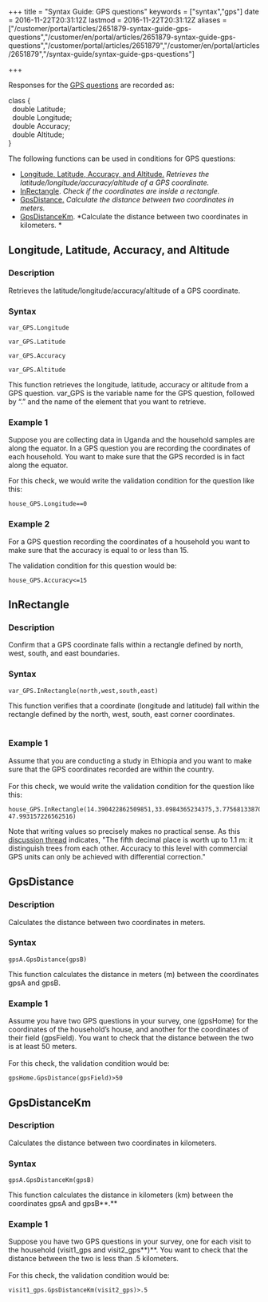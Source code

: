 ﻿+++
title = "Syntax Guide: GPS questions"
keywords = ["syntax","gps"]
date = 2016-11-22T20:31:12Z
lastmod = 2016-11-22T20:31:12Z
aliases = ["/customer/portal/articles/2651879-syntax-guide-gps-questions","/customer/en/portal/articles/2651879-syntax-guide-gps-questions","/customer/portal/articles/2651879","/customer/en/portal/articles/2651879","/syntax-guide/syntax-guide-gps-questions"]

+++

Responses for the [GPS questions](/questionnaire-designer/gps-question)
are recorded as:   
  
class {  
  double Latitude;  
  double Longitude;  
  double Accuracy;  
  double Altitude;  
}  
  
The following functions can be used in conditions for GPS questions:

-   [Longitude, Latitude, Accuracy, and Altitude.](#retrieve) *Retrieves
    the latitude/longitude/accuracy/altitude of a GPS coordinate.*
-   [InRectangle](#InRectangle). *Check if the coordinates are inside a
    rectangle.* 
-   [GpsDistance.](#GPSDistance) *Calculate the distance between two
    coordinates in meters.*
-   [GpsDistanceKm](#GPSDistanceKm). *Calculate the distance between two
    coordinates in kilometers. *

 <span id="retrieve"></span>Longitude, Latitude, Accuracy, and Altitude
-----------------------------------------------------------------------

### Description

Retrieves the latitude/longitude/accuracy/altitude of a GPS coordinate.

### Syntax

    var_GPS.Longitude

    var_GPS.Latitude

    var_GPS.Accuracy

    var_GPS.Altitude

  
This function retrieves the longitude, latitude, accuracy or altitude
from a GPS question. var\_GPS is the variable name for the GPS question,
followed by “.” and the name of the element that you want to retrieve.

### Example 1

Suppose you are collecting data in Uganda and the household samples are
along the equator. In a GPS question you are recording the coordinates
of each household. You want to make sure that the GPS recorded is in
fact along the equator.  
  
For this check, we would write the validation condition for the question
like this:

    house_GPS.Longitude==0

### Example 2

For a GPS question recording the coordinates of a household you want to
make sure that the accuracy is equal to or less than 15.  
  
The validation condition for this question would be:

    house_GPS.Accuracy<=15

 <span id="InRectangle"></span>InRectangle
------------------------------------------

### Description

Confirm that a GPS coordinate falls within a rectangle defined by north,
west, south, and east boundaries.

### Syntax

    var_GPS.InRectangle(north,west,south,east)

This function verifies that a coordinate (longitude and latitude) fall
within the rectangle defined by the north, west, south, east corner
coordinates.  
 

### Example 1

Assume that you are conducting a study in Ethiopia and you want to make
sure that the GPS coordinates recorded are within the country.  
   
For this check, we would write the validation condition for the question
like this:

    house_GPS.InRectangle(14.390422862509851,33.0984365234375,3.7756813387012143, 47.993157226562516)

Note that writing values so precisely makes no practical sense. As this
[discussion
thread](http://gis.stackexchange.com/questions/8650/measuring-accuracy-of-latitude-and-longitude/8674#8674)
indicates, "The fifth decimal place is worth up to 1.1 m: it distinguish
trees from each other. Accuracy to this level with commercial GPS units
can only be achieved with differential correction."

  <span id="GPSDistance"></span>GpsDistance
------------------------------------------

### Description

Calculates the distance between two coordinates in meters.

### Syntax

    gpsA.GpsDistance(gpsB)

This function calculates the distance in meters (m) between the
coordinates gpsA and gpsB.

###  Example 1

Assume you have two GPS questions in your survey, one (gpsHome) for the
coordinates of the household’s house, and another for the coordinates of
their field (gpsField). You want to check that the distance between the
two is at least 50 meters.  
   
For this check, the validation condition would be:

    gpsHome.GpsDistance(gpsField)>50

 <span id="GPSDistanceKm"></span>GpsDistanceKm
----------------------------------------------

### Description

Calculates the distance between two coordinates in kilometers.

### Syntax

    gpsA.GpsDistanceKm(gpsB)

This function calculates the distance in kilometers (km) between the
coordinates gpsA and gpsB**.**

### Example 1

Suppose you have two GPS questions in your survey, one for each visit to
the household (visit1\_gps and visit2\_gps**)**. You want to check that
the distance between the two is less than .5 kilometers.  
   
For this check, the validation condition would be:

    visit1_gps.GpsDistanceKm(visit2_gps)>.5
